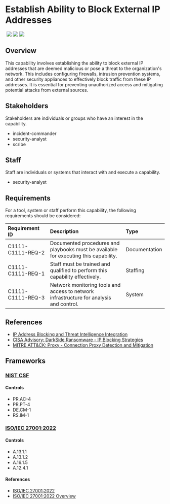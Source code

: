 # Establish Ability to Block External IP Addresses
&nbsp;![](https://img.shields.io/badge/ID-C1111-blue)&nbsp;![](https://img.shields.io/badge/Phase-Preparation_%28P0001%29-blue)&nbsp;![](https://img.shields.io/badge/Category-Network-blue)
## Overview
This capability involves establishing the ability to block external IP addresses that are deemed malicious or pose a threat to the organization's network. This includes configuring firewalls, intrusion prevention systems, and other security appliances to effectively block traffic from these IP addresses. It is essential for preventing unauthorized access and mitigating potential attacks from external sources.

## Stakeholders
Stakeholders are individuals or groups who have an interest in the capability.

- incident-commander
- security-analyst
- scribe

## Staff
Staff are individuals or systems that interact with and execute a capability.

- security-analyst

## Requirements
For a tool, system or staff perform this capability, the following requirements should be considered:

| Requirement ID | Description | Type |
| :--- | :--- | :--- |
| C1111-C1111-REQ-2 | Documented procedures and playbooks must be available for executing this capability. | Documentation|
| C1111-C1111-REQ-1 | Staff must be trained and qualified to perform this capability effectively. | Staffing|
| C1111-C1111-REQ-3 | Network monitoring tools and access to network infrastructure for analysis and control. | System|

## References

- [IP Address Blocking and Threat Intelligence Integration](https://www.sans.org/white-papers/37532/)
- [CISA Advisory: DarkSide Ransomware - IP Blocking Strategies](https://www.cisa.gov/news-events/cybersecurity-advisories/aa21-131a)
- [MITRE ATT&CK: Proxy - Connection Proxy Detection and Mitigation](https://attack.mitre.org/techniques/T1090/)
## Frameworks
### [NIST CSF](../frameworks/F0003.md)

#### Controls

- PR.AC-4 
- PR.PT-4 
- DE.CM-1 
- RS.IM-1 

### [ISO/IEC 27001:2022](../frameworks/F0002.md)

#### Controls

- A.13.1.1 
- A.13.1.2 
- A.16.1.5 
- A.12.4.1 

#### References

- [ISO/IEC 27001:2022](https://www.iso.org/standard/82875.html)
- [ISO/IEC 27001:2022 Overview](https://www.iso.org/isoiec-27001-information-security.html)